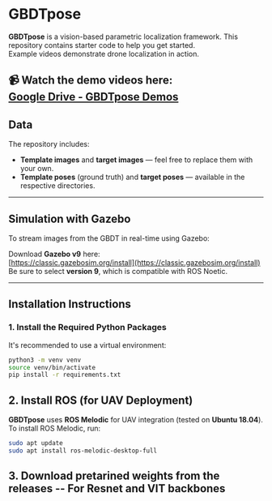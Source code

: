 # **GBDTpose**

**GBDTpose** is a vision-based parametric localization framework. This repository contains starter code to help you get started.  
Example videos demonstrate drone localization in action.

📹 **Watch the demo videos here:**  
[Google Drive - GBDTpose Demos](https://drive.google.com/drive/folders/126kFGxMAw3pU-g0phBOq0ywAM3b9NQak)
---

## **Data**

The repository includes:

- **Template images** and **target images** — feel free to replace them with your own.
- **Template poses** (ground truth) and **target poses** — available in the respective directories.

---

## **Simulation with Gazebo**

To stream images from the GBDT in real-time using Gazebo:

Download **Gazebo v9** here:  
[https://classic.gazebosim.org/install](https://classic.gazebosim.org/install)  
Be sure to select **version 9**, which is compatible with ROS Noetic.

---

## **Installation Instructions**

### **1. Install the Required Python Packages**

It's recommended to use a virtual environment:

```bash
python3 -m venv venv
source venv/bin/activate
pip install -r requirements.txt
```

## **2. Install ROS (for UAV Deployment)**

**GBDTpose** uses **ROS Melodic** for UAV integration (tested on **Ubuntu 18.04**).  
To install ROS Melodic, run:

```bash
sudo apt update
sudo apt install ros-melodic-desktop-full
```
## **3. Download pretarined weights from the releases -- For Resnet and VIT backbones**
